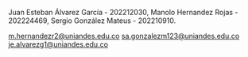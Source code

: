 Juan Esteban Álvarez García - 202212030, 
Manolo Hernandez Rojas - 202224469,
Sergio González Mateus - 202210910. 

m.hernandezr2@uniandes.edu.co
sa.gonzalezm123@uniandes.edu.co
je.alvarezg1@uniandes.edu.co
